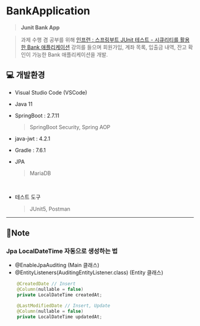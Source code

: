 # BankApplication

> **Junit Bank App**

> 과제 수행 겸 공부를 위해 [인프런 : 스프링부트 JUnit 테스트 - 시큐리티를 활용한 Bank 애플리케이션](https://www.inflearn.com/course/%EC%8A%A4%ED%94%84%EB%A7%81%EB%B6%80%ED%8A%B8-junit-%ED%85%8C%EC%8A%A4%ED%8A%B8/dashboard) 강의를 들으며 회원가입, 계좌 목록, 입출금 내역, 잔고 확인이 가능한 Bank 애플리케이션을 개발.

## 💻 개발환경

- Visual Studio Code (VSCode)

- Java 11

- SpringBoot : 2.7.11

  > SpringBoot Security, Spring AOP

- java-jwt : 4.2.1

- Gradle : 7.6.1

- JPA

  > MariaDB

<br>

- 테스트 도구

  > JUnit5, Postman

---

## 📒Note

### Jpa LocalDateTime 자동으로 생성하는 법
- @EnableJpaAuditing (Main 클래스)
- @EntityListeners(AuditingEntityListener.class) (Entity 클래스)
```java
    @CreatedDate // Insert
    @Column(nullable = false)
    private LocalDateTime createdAt;

    @LastModifiedDate // Insert, Update
    @Column(nullable = false)
    private LocalDateTime updatedAt;
```